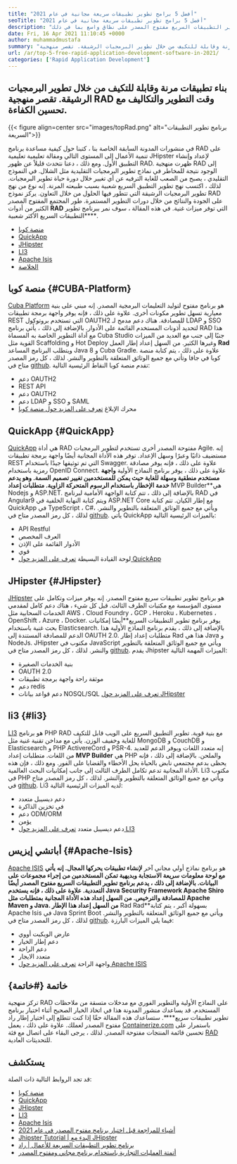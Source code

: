 ```yaml
---
title: "أفضل 5 برامج تطوير تطبيقات سريعة مجانية في عام 2021" 
seoTitle: "أفضل 5 برامج تطوير تطبيقات سريعة مجانية في عام 2021" 
description: "يصف منشور المدونة هذا برنامج تطوير التطبيقات السريع مفتوح المصدر على نطاق واسع بما في ذلك Cuba Platform و QuickApp و JHipster و LI3 و Apache ISIS." 
date: Fri, 16 Apr 2021 11:10:45 +0000
author: muhammadmustafa
summary: "بناء تطبيقات مرنة وقابلة للتكيف من خلال تطوير البرمجيات الرشيقة. تقصر منهجية RAD وقت التطوير والتكاليف مع تحسين الكفاءة." 
url: /ar/top-5-free-rapid-application-development-software-in-2021/
categories: ['Rapid Application Development']
---
```


## بناء تطبيقات مرنة وقابلة للتكيف من خلال تطوير البرمجيات الرشيقة. تقصر منهجية RAD وقت التطوير والتكاليف مع تحسين الكفاءة.

{{< figure align=center src="images/topRad.png" alt="برنامج تطوير التطبيقات السريعة">}}

في منشورات المدونة السابقة الخاصة بنا ، كتبنا حول كيفية مساعدة برنامج RAD على تنمية الأعمال إلى المستوى التالي ومقالة تعليمية تعليمية JHipster لإعداد وإنشاء التطبيق الأول. ومع ذلك ، دعنا نتحدث قليلاً عن ظهور RAD. ظهرت منهجية RAD إلى الوجود نتيجة للمخاطر في نماذج تطوير البرمجيات التقليدية مثل الشلال. في النموذج التقليدي ، يصبح من الصعب للغاية الترفيه عن أي تغيير خلال دورة حياة تطوير البرمجيات. لذلك ، اكتسب نهج تطوير التطبيق السريع شعبية بسبب طبيعته المرنة. إنه نوع من نهج تطوير البرمجيات الرشيقة التي تتطور فيها الحلول من خلال التعاون. يركز نموذج RAD على الجودة والنتائج من خلال دورات التطوير المستمرة. طور المجتمع المفتوح المصدر الكثير من أدوات  **RAD**  التي توفر ميزات غنية. في هذه المقالة ، سوف نمر ببرنامج تطوير التطبيقات السريع الأكثر شعبية****.
  * [منصة كوبا][1]
  * [QuickApp][2]
  * [JHipster][3]
  * [LI3][4]
  * [Apache Isis][5]
  * [الخلاصة][6]

## منصة كوبا {#CUBA-Platform}

[Cuba Platform][7] هو برنامج مفتوح لتوليد التعليمات البرمجية المصدر. إنه مبني على بنية معيارية تسهل تطوير مكونات أخرى. علاوة على ذلك ، فإنه يوفر واجهة برمجة تطبيقات REST التي تستخدم بروتوكول OAUTH2 للمصادقة. هناك دعم مدمج لـ LDAP و SSO لتحديد أذونات المستخدم القائمة على الأدوار. بالإضافة إلى ذلك ، يأتي برنامج RAD هذا مع أداة التطوير الخاصة به المسماة Cuba Studio جنبًا إلى جنب مع العديد من الميزات القوية مثل Scaffolding و Hot Deploy وغيرها الكثير. من السهل إعداد إطار العمل  **Rad**  ويتطلب البرنامج المساعد Java 8 و Cuba Gradle. علاوة على ذلك ، يتم كتابة منصة كوبا في جافا وتأتي مع جميع الوثائق المتعلقة بالتطوير والنشر. لذلك ، كل رمز المصدر متاح في [github][8].
تقدم منصة كوبا النقاط الرئيسية التالية:
  * دعم OAUTH2
  * REST API
  * دعم OAUTH2
  * دعم LDAP و SSO و SAML
  * محرك الإبلاغ
[تعرف على المزيد حول منصة كوبا][9]

## QuickApp {#QuickApp}

[QuickApp][10] هي أداة RAD مفتوحة المصدر أخرى تستخدم لتطوير البرمجيات Agile. إنه مستضيف ذاتيًا وعبرًا وسهل الإعداد. توفر هذه الأداة المجانية أيضًا واجهة برمجة تطبيقات REST التي تم توثيقها جيدًا باستخدام Swagger. علاوة على ذلك ، فإنه يوفر مصادقة رمزية باستخدام OpenID Connect. علاوة على ذلك ، يوفر برنامج النماذج الأولية  **واجهة مستخدم منطقية وسهلة للغاية حيث يمكن للمستخدمين تغيير تصميم السمة. وهو يدعم خدمة الإخطار باستخدام الرسوم المتحركة الزاوية. متطلبات إعداد**  MVP Builder**هي Nodejs و ASP.NET. بالإضافة إلى ذلك ، تتم كتابة الواجهة الأمامية لبرنامج RAD في Angular9 ويتم كتابة النهاية الخلفية في ASP.NET Core مع إطار الكيان. تتم كتابة QuickApp في TypeScript ، C#، ويأتي مع جميع الوثائق المتعلقة بالتطوير والنشر. لذلك ، كل رمز المصدر متاح في [github][8].
يأتي QuickApp بالميزات الرئيسية التالية:
  * API Restful
  * العرف المخصص
  * الأدوار القائمة على الإذن
  * قوي
  * لوحة القيادة البسيطة
[تعرف على المزيد حول QuickApp][11]

## JHipster {#JHipster}

[JHipster][12] هو برنامج تطوير تطبيقات سريع مفتوح المصدر. إنه يوفر ميزات وتكامل على مستوى المؤسسة مع مكتبات الطرف الثالث. قبل كل شيء ، هناك دعم كامل لمقدمي الخدمات السحابية مثل AWS ، Cloud Foundry ، GCP ، Heroku ، Kubernetes ، OpenShift ، Azure ، Docker. يوفر برنامج تطوير التطبيقات السريع**أيضًا إمكانيات بحث غنية باستخدام Elasticsearch. بالإضافة إلى ذلك ، يقدم برنامج النماذج الأولية هذا الدعم للمصادقة المستندة إلى OAUTH 2.0. متطلبات إعداد إطار Rad هذا هي Java و NodeJs. JHipster مكتوب في JavaScript ويأتي مع جميع الوثائق المتعلقة بالتطوير والنشر. لذلك ، كل رمز المصدر متاح في [github][13].
يقدم Jhipster الميزات المهمة التالية:
  * بنية الخدمات الصغيرة
  * OAUTH 2.0
  * موثقة راحة واجهة برمجة تطبيقات
  * دعم redis
  * دعم قواعد بيانات NOSQL/SQL
[تعرف على المزيد حول JHipster][12]

## li3 {#li3}

[LI3][14] هو برنامج PHP RAD مع بنية قوية. تطوير التطبيق السريع على الويب قابل للتكيف للغاية وخفيف الوزن. يأتي مع مداخن تقنية غنية مثل MongoDB و CouchDB و Elasticsearch و PHP ActivereCord و PSR-4. إنه متعدد اللغات ويوفر الدعم للعديد من اللغات. متطلبات إعداد  **MVP Builder**  هي PHP والملحن. بالإضافة إلى ذلك ، فإنه يحظى بدعم مجتمعي نابض بالحياة يحل الأخطاء والقضايا على الفور. ومع ذلك ، فإن هذه الأداة المجانية تدعم تكامل الطرف الثالث إلى جانب إمكانيات البحث العالمية. Li3 مكتوب في PHP ويأتي مع جميع الوثائق المتعلقة بالتطوير والنشر. لذلك ، كل رمز المصدر متاح في [github][15].
Li3 لديه الميزات الرئيسية التالية:
  * دعم ديسيبل متعدد
  * في تخزين الذاكرة
  * دعم ODM/ORM
  * يؤمن
  * دعم ديسيبل متعدد
[تعرف على المزيد حول LI3][16]

## أباتشي إيزيس {#Apache-Isis}

[Apache ISIS][17] هو برنامج نماذج أولي مجاني آخر  **لإنشاء تطبيقات يحركها المجال. إنه يأتي مع لوحة معلومات سريعة الاستجابة وبديهية تمكن المستخدمين من إجراء مجموعات على البيانات. بالإضافة إلى ذلك ، يدعم برنامج تطوير التطبيقات السريع مفتوح المصدر أيضًا التعددية. علاوة على ذلك ، فإنه يستخدم Java Security Framework Apache Shiro للمصادقة والترخيص. من السهل إعداد هذه الأداة المجانية بمتطلبات مثل Apache Maven و Java. من السهل إعداد هذا الإطار**  Rad Rad**بسهولة أكبر ، يتم كتابة Apache Isis في Java Sprint Boot ويأتي مع جميع الوثائق المتعلقة بالتطوير والنشر. لذلك ، كل رمز المصدر متاح في [github][18].
فيما يلي الميزات البارزة:
  * عارض الويكيت أووي
  * دعم إطار الخيار
  * دعم الراحة
  * متعدد الايجار
  * واجهة الراحة
[تعرف على المزيد حول Apache ISIS][19]

## خاتمة {#خاتمة}

تركز منهجية RAD على النماذج الأولية والتطوير الفوري مع مدخلات متسقة من ملاحظات المستخدم. قد يساعدك منشور المدونة هذا في اتخاذ الخيار الصحيح أثناء اختيار برنامج تطوير تطبيقات سريع****. ستساعدك هذه المقالة حقًا إذا كنت تتطلع إلى اختيار إطار راد مفتوح المصدر لعملك. علاوة على ذلك ، يعمل [Containerize.com][20] باستمرار على تحسين قائمة المنتجات مفتوحة المصدر. لذلك ، يرجى البقاء على اتصال مع فئة [RAD][21] للتحديثات العادية.

## يستكشف
قد تجد الروابط التالية ذات الصلة:
  * [منصة كوبا][7]
  * [QuickApp][10]
  * [JHipster][12]
  * [LI3][22]
  * [Apache Isis][17]
  * [أشياء للمراجعة قبل اختيار برنامج مفتوح المصدر في عام 2021][23]
  * [Jhipster Tutorial | البدء مع JHipster][24]
  * [برنامج تطوير التطبيقات السريعة للأعمال | راد][25]
  * [أتمتة العمليات التجارية باستخدام برنامج مجاني ومفتوح المصدر][26]



 [1]: #CUBA-Platform
 [2]: #QuickApp
 [3]: #Jhipster
 [4]: #li3
 [5]: #Apache-Isis
 [6]: #Conclusion
 [7]: https://products.containerize.com/rad/cuba
 [8]: https://github.com/cuba-platform/cuba
 [9]: https://www.cuba-platform.com/
 [10]: https://products.containerize.com/rad/quickapp
 [11]: https://www.ebenmonney.com/quickapp-asp-net-core-angular-startup-project-template/
 [12]: https://products.containerize.com/rad/jhipster
 [13]: https://github.com/jhipster/generator-jhipster
 [14]: https://products.containerize.com/rad/li3/
 [15]: https://github.com/UnionOfRAD/lithium
 [16]: https://li3.me/
 [17]: https://products.containerize.com/rad/apache-isis
 [18]: https://github.com/apache/isis
 [19]: https://isis.apache.org/
 [20]: https://www.containerize.com/
 [21]: https://products.containerize.com/rad
 [22]: https://products.containerize.com/rad/li3
 [23]: https://blog.containerize.com/cmdb-software/things-to-review-before-opting-open-source-software-in-2021/
 [24]: https://blog.containerize.com/rapid-application-development/jhipster-tutorial-getting-started-with-rad-software/
 [25]: https://blog.containerize.com/rapid-application-development/rapid-application-development-software-for-business-rad/
 [26]: https://blog.containerize.com/blogging/automate-business-operations-using-open-source-software/
